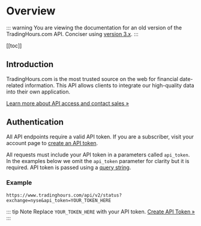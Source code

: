 # Overview

::: warning
You are viewing the documentation for an old version of the TradingHours.com API. Conciser using [version 3.x](/3.x/).
:::

[[toc]]

## Introduction

TradingHours.com is the most trusted source on the web for financial date-related information.
This API allows clients to integrate our high-quality data into their own application.


[Learn more about API access and contact sales &raquo;](https://www.tradinghours.com/data)

## Authentication

All API endpoints require a valid API token.
If you are a subscriber, visit your account page to [create an API token](https://www.tradinghours.com/settings#/api).

All requests must include your API token in a parameters called `api_token`.
In the examples below we omit the `api_token` parameter for clarity but it is required.
API token is passed using a <a href="https://en.wikipedia.org/wiki/Query_string" target=_blank>query string</a>.


### Example

```
https://www.tradinghours.com/api/v2/status?exchange=nyse&api_token=YOUR_TOKEN_HERE
```

::: tip Note
Replace `YOUR_TOKEN_HERE` with your API token. [Create API Token &raquo;](https://www.tradinghours.com/settings#/api)
:::
